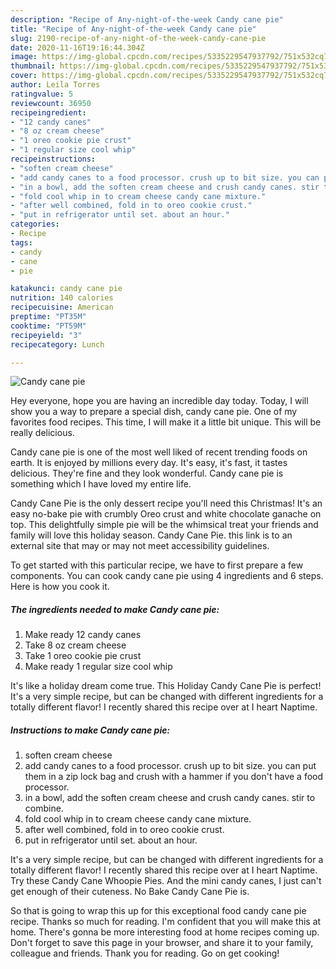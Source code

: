 ```yaml
---
description: "Recipe of Any-night-of-the-week Candy cane pie"
title: "Recipe of Any-night-of-the-week Candy cane pie"
slug: 2190-recipe-of-any-night-of-the-week-candy-cane-pie
date: 2020-11-16T19:16:44.304Z
image: https://img-global.cpcdn.com/recipes/5335229547937792/751x532cq70/candy-cane-pie-recipe-main-photo.jpg
thumbnail: https://img-global.cpcdn.com/recipes/5335229547937792/751x532cq70/candy-cane-pie-recipe-main-photo.jpg
cover: https://img-global.cpcdn.com/recipes/5335229547937792/751x532cq70/candy-cane-pie-recipe-main-photo.jpg
author: Leila Torres
ratingvalue: 5
reviewcount: 36950
recipeingredient:
- "12 candy canes"
- "8 oz cream cheese"
- "1 oreo cookie pie crust"
- "1 regular size cool whip"
recipeinstructions:
- "soften cream cheese"
- "add candy canes to a food processor. crush up to bit size. you can put them in a zip lock bag and crush with a hammer if you don&#39;t have a food processor."
- "in a bowl, add the soften cream cheese and crush candy canes. stir to combine."
- "fold cool whip in to cream cheese candy cane mixture."
- "after well combined, fold in to oreo cookie crust."
- "put in refrigerator until set. about an hour."
categories:
- Recipe
tags:
- candy
- cane
- pie

katakunci: candy cane pie 
nutrition: 140 calories
recipecuisine: American
preptime: "PT35M"
cooktime: "PT59M"
recipeyield: "3"
recipecategory: Lunch

---
```



![Candy cane pie](https://img-global.cpcdn.com/recipes/5335229547937792/751x532cq70/candy-cane-pie-recipe-main-photo.jpg)

Hey everyone, hope you are having an incredible day today. Today, I will show you a way to prepare a special dish, candy cane pie. One of my favorites food recipes. This time, I will make it a little bit unique. This will be really delicious.

Candy cane pie is one of the most well liked of recent trending foods on earth. It is enjoyed by millions every day. It's easy, it's fast, it tastes delicious. They're fine and they look wonderful. Candy cane pie is something which I have loved my entire life.

Candy Cane Pie is the only dessert recipe you&#39;ll need this Christmas! It&#39;s an easy no-bake pie with crumbly Oreo crust and white chocolate ganache on top. This delightfully simple pie will be the whimsical treat your friends and family will love this holiday season. Candy Cane Pie. this link is to an external site that may or may not meet accessibility guidelines.


To get started with this particular recipe, we have to first prepare a few components. You can cook candy cane pie using 4 ingredients and 6 steps. Here is how you cook it.

<!--inarticleads1-->

##### The ingredients needed to make Candy cane pie:

1. Make ready 12 candy canes
1. Take 8 oz cream cheese
1. Take 1 oreo cookie pie crust
1. Make ready 1 regular size cool whip


It&#39;s like a holiday dream come true. This Holiday Candy Cane Pie is perfect! It&#39;s a very simple recipe, but can be changed with different ingredients for a totally different flavor! I recently shared this recipe over at I heart Naptime. 

<!--inarticleads2-->

##### Instructions to make Candy cane pie:

1. soften cream cheese
1. add candy canes to a food processor. crush up to bit size. you can put them in a zip lock bag and crush with a hammer if you don&#39;t have a food processor.
1. in a bowl, add the soften cream cheese and crush candy canes. stir to combine.
1. fold cool whip in to cream cheese candy cane mixture.
1. after well combined, fold in to oreo cookie crust.
1. put in refrigerator until set. about an hour.


It&#39;s a very simple recipe, but can be changed with different ingredients for a totally different flavor! I recently shared this recipe over at I heart Naptime. Try these Candy Cane Whoopie Pies. And the mini candy canes, I just can&#39;t get enough of their cuteness. No Bake Candy Cane Pie is. 

So that is going to wrap this up for this exceptional food candy cane pie recipe. Thanks so much for reading. I'm confident that you will make this at home. There's gonna be more interesting food at home recipes coming up. Don't forget to save this page in your browser, and share it to your family, colleague and friends. Thank you for reading. Go on get cooking!
